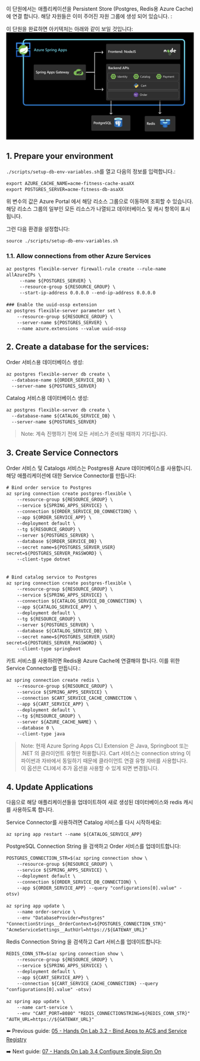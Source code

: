 이 단원에서는 애플리케이션을 Persistent Store (Postgres, Redis용 Azure Cache)에 연결 합니다. 해당 자원들은 이미 주어진 자원 그룹에 생성 되어 있습니다. : 

이 단원을 완료하면 아키텍처는 아래와 같이 보일 것입니다:
![architecture](images/postgres-redis.png) 

## 1. Prepare your environment

`./scripts/setup-db-env-variables.sh`를 열고 다음의 정보를 입력합니다.:

```shell
export AZURE_CACHE_NAME=acme-fitness-cache-asaXX                 
export POSTGRES_SERVER=acme-fitness-db-asaXX                
```
위 변수의 값은 Azure Portal 에서 해당 리소스 그룹으로 이동하여 조회할 수 있습니다. 해당 리소스 그룹의 일부인 모든 리소스가 나열되고 데이터베이스 및 캐시 항목이 표시됩니다.

그런 다음 환경을 설정합니다:

```shell
source ./scripts/setup-db-env-variables.sh
```

### 1.1. Allow connections from other Azure Services

```shell
az postgres flexible-server firewall-rule create --rule-name allAzureIPs \
     --name ${POSTGRES_SERVER} \
     --resource-group ${RESOURCE_GROUP} \
     --start-ip-address 0.0.0.0 --end-ip-address 0.0.0.0
     
### Enable the uuid-ossp extension
az postgres flexible-server parameter set \
    --resource-group ${RESOURCE_GROUP} \
    --server-name ${POSTGRES_SERVER} \
    --name azure.extensions --value uuid-ossp
```

## 2. Create a database for the services:

Order 서비스용 데이터베이스 생성:

```shell
az postgres flexible-server db create \
  --database-name ${ORDER_SERVICE_DB} \
  --server-name ${POSTGRES_SERVER}
```

Catalog 서비스용 데이터베이스 생성:

```shell
az postgres flexible-server db create \
  --database-name ${CATALOG_SERVICE_DB} \
  --server-name ${POSTGRES_SERVER}
```

> Note: 계속 진행하기 전에 모든 서비스가 준비될 때까지 기다립니다.

## 3. Create Service Connectors

Order 서비스 및 Catalogs 서비스는 Postgres용 Azure 데이터베이스를 사용합니디. 해당 애플리케이션에 대한 Service Connector를 만듭니다:

```shell
# Bind order service to Postgres
az spring connection create postgres-flexible \
    --resource-group ${RESOURCE_GROUP} \
    --service ${SPRING_APPS_SERVICE} \
    --connection ${ORDER_SERVICE_DB_CONNECTION} \
    --app ${ORDER_SERVICE_APP} \
    --deployment default \
    --tg ${RESOURCE_GROUP} \
    --server ${POSTGRES_SERVER} \
    --database ${ORDER_SERVICE_DB} \
    --secret name=${POSTGRES_SERVER_USER} secret=${POSTGRES_SERVER_PASSWORD} \
    --client-type dotnet
    

# Bind catalog service to Postgres
az spring connection create postgres-flexible \
    --resource-group ${RESOURCE_GROUP} \
    --service ${SPRING_APPS_SERVICE} \
    --connection ${CATALOG_SERVICE_DB_CONNECTION} \
    --app ${CATALOG_SERVICE_APP} \
    --deployment default \
    --tg ${RESOURCE_GROUP} \
    --server ${POSTGRES_SERVER} \
    --database ${CATALOG_SERVICE_DB} \
    --secret name=${POSTGRES_SERVER_USER} secret=${POSTGRES_SERVER_PASSWORD} \
    --client-type springboot
```

카트 서비스를 사용하려면 Redis용 Azure Cache에 연결해야 합니다. 이를 위한 Service Connector를 만듭니다.:

```shell
az spring connection create redis \
    --resource-group ${RESOURCE_GROUP} \
    --service ${SPRING_APPS_SERVICE} \
    --connection $CART_SERVICE_CACHE_CONNECTION \
    --app ${CART_SERVICE_APP} \
    --deployment default \
    --tg ${RESOURCE_GROUP} \
    --server ${AZURE_CACHE_NAME} \
    --database 0 \
    --client-type java 
```

> Note: 현재 Azure Spring Apps CLI Extension 은 Java, Springboot 또는 .NET 의 클라이언트 유형만 허용합니다.
> Cart 서비스는 connection string 이 파이썬과 자바에서 동일하기 때문에 클라이언트 연결 유형 자바를 사용합니다.
> 이 옵션은 CLI에서 추가 옵션을 사용할 수 있게 되면 변경됩니다.

## 4. Update Applications

다음으로 해당 애플리케이션들을 업데이트하여 새로 생성된 데이터베이스와 redis 캐시를 사용하도록 합니다.

Service Connector를 사용하려면 Catalog 서비스를 다시 시작하세요:

```shell
az spring app restart --name ${CATALOG_SERVICE_APP}
```

PostgreSQL Connection String 을 검색하고 Order 서비스를 업데이트합니다:

```shell
POSTGRES_CONNECTION_STR=$(az spring connection show \
    --resource-group ${RESOURCE_GROUP} \
    --service ${SPRING_APPS_SERVICE} \
    --deployment default \
    --connection ${ORDER_SERVICE_DB_CONNECTION} \
    --app ${ORDER_SERVICE_APP} --query "configurations[0].value" -otsv)

az spring app update \
    --name order-service \
    --env "DatabaseProvider=Postgres" "ConnectionStrings__OrderContext=${POSTGRES_CONNECTION_STR}" "AcmeServiceSettings__AuthUrl=https://${GATEWAY_URL}"
```

Redis Connection String 을 검색하고 Cart 서비스를 업데이트합니다:

```shell
REDIS_CONN_STR=$(az spring connection show \
    --resource-group ${RESOURCE_GROUP} \
    --service ${SPRING_APPS_SERVICE} \
    --deployment default \
    --app ${CART_SERVICE_APP} \
    --connection ${CART_SERVICE_CACHE_CONNECTION} --query "configurations[0].value" -otsv)

az spring app update \
    --name cart-service \
    --env "CART_PORT=8080" "REDIS_CONNECTIONSTRING=${REDIS_CONN_STR}" "AUTH_URL=https://${GATEWAY_URL}"
```

⬅️ Previous guide: [05 - Hands On Lab 3.2 - Bind Apps to ACS and Service Registry](../05-hol-3.2-bind-apps-to-acs-service-reg/README.md)

➡️ Next guide: [07 - Hands On Lab 3.4 Configure Single Sign On](../07-hol-3.4-configure-single-signon/README.md)